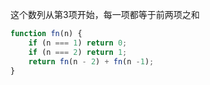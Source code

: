 这个数列从第3项开始，每一项都等于前两项之和

```js
function fn(n) {
    if (n === 1) return 0;
    if (n === 2) return 1;
    return fn(n - 2) + fn(n -1);
}
```

